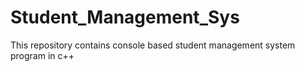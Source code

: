# Student_Management_Sys
This repository contains console based student management system program in c++
